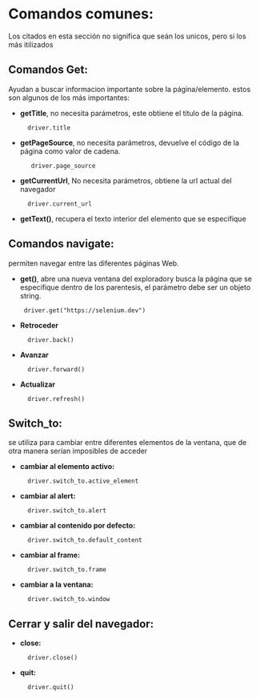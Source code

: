 # Comandos comunes:
Los citados en esta sección no significa que seán los unicos, pero si los más itilizados

## Comandos Get:
Ayudan a buscar informacion importante sobre la página/elemento. estos son algunos de los más importantes:  
- **getTitle**, no necesita parámetros, este obtiene el título de la página.

        driver.title

- **getPageSource**, no necesita parámetros, devuelve el código de la página como valor de cadena.
    
         driver.page_source

- **getCurrentUrl**, No necesita parámetros, obtiene la url actual del navegador

        driver.current_url
    
- **getText()**, recupera el texto interior del elemento que se especifique

## Comandos navigate:
permiten navegar entre las diferentes páginas Web.
- **get()**, abre una nueva ventana del exploradory busca la página que se especifique dentro de los parentesis, el parámetro debe ser un objeto string.

       driver.get("https://selenium.dev")
    
- **Retroceder**

        driver.back()

- **Avanzar**

        driver.forward()

- **Actualizar**

        driver.refresh()
    
## Switch_to:
se utiliza para cambiar entre diferentes elementos de la ventana, que de otra manera serían imposibles de acceder
- **cambiar al elemento activo:**

        driver.switch_to.active_element
        
- **cambiar al alert:**

        driver.switch_to.alert

- **cambiar al contenido por defecto:**

        driver.switch_to.default_content
        
- **cambiar al frame:**

        driver.switch_to.frame

- **cambiar a la ventana:**

        driver.switch_to.window
    
## Cerrar y salir del navegador:
- **close:**

        driver.close()

- **quit:**

        driver.quit()
    

